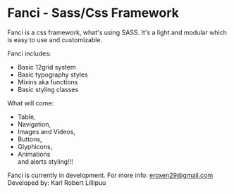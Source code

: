 # Fanci - Sass/Css Framework  
Fanci is a css framework, what's using SASS. It's a light and modular which is easy to use and customizable.


Fanci includes:
* Basic 12grid system
* Basic typography styles
* Mixins aka functions
* Basic styling classes


What will come:
* Table,
* Navigation,
* Images and Videos,
* Buttons,
* Glyphicons,
* Animations  
and alerts styling!!!


Fanci is currently in development.
For more info: eroxen29@gmail.com
Developed by: Karl Robert Lillipuu
